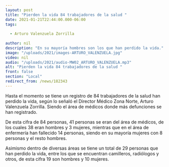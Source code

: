 ```yaml
---
layout: post
title: "Pierden la vida 84 trabajadores de la salud "
date: 2021-01-21T22:44:00.000-06:00
tags:
  
  - Arturo Valenzuela Zorrilla
  
author: nil
description: "En su mayoría hombres son los que han perdido la vida."
image: "/uploads/2021/images-ARTURO_VALENZUELA.jpg"
video: nil
audio: "/uploads/2021/audio-MW02_ARTURO_VALENZUELA.mp3"
alt: "Pierden la vida 84 trabajadores de la salud "
front: false
section: "Local"
redirect_from: /news/182343
---
```


Hasta el momento se tiene un registro de 84 trabajadores de la salud han perdido la vida, según lo señaló el Director Médico Zona Norte, Arturo Valenzuela Zorrilla. Siendo el área de médicos donde más defunciones se han registrado.

De esta cifra de 84 personas, 41 personas se eran  del área de médicos, de los cuales 38 eran hombres y 3 mujeres, mientras que en el área de enfermería han fallecido 14 personas, siendo en su mayoría mujeres con 8 personas y el resto hombres.

Asimismo dentro de diversas áreas se tiene un total de 29 personas que han perdido la vida, entre los que se encuentran camilleros, radiólogos y otros, de esta cifra 19 son hombres y 10 mujeres.